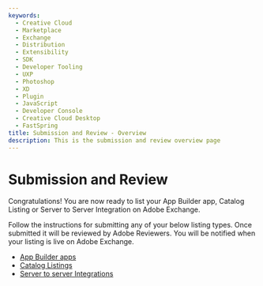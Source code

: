 ```yaml
---
keywords:
  - Creative Cloud
  - Marketplace
  - Exchange
  - Distribution
  - Extensibility
  - SDK
  - Developer Tooling
  - UXP
  - Photoshop
  - XD
  - Plugin
  - JavaScript
  - Developer Console
  - Creative Cloud Desktop
  - FastSpring
title: Submission and Review - Overview
description: This is the submission and review overview page
---
```


# Submission and Review

Congratulations! You are now ready to list your App Builder app, Catalog Listing or Server to Server Integration on Adobe Exchange.

Follow the instructions for submitting any of your below listing types. Once submitted it will be reviewed by Adobe Reviewers. You will be notified when your listing is live on Adobe Exchange.

* [App Builder apps](./app_builder_submission.md)
* [Catalog Listings](./catalog_listing_submission.md)
* [Server to server Integrations](./server_to_server_submission.md)
